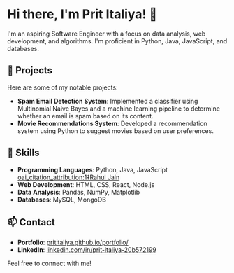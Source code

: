# Hi there, I'm Prit Italiya! 👋

I'm an aspiring Software Engineer with a focus on data analysis, web development, and algorithms. I'm proficient in Python, Java, JavaScript, and databases.

## 🔭 Projects

Here are some of my notable projects:

- **Spam Email Detection System**: Implemented a classifier using Multinomial Naive Bayes and a machine learning pipeline to determine whether an email is spam based on its content.
- **Movie Recommendations System**: Developed a recommendation system using Python to suggest movies based on user preferences.

## 🌱 Skills

- **Programming Languages**: Python, Java, JavaScript [oai_citation_attribution:1‡Rahul Jain](https://rahuldkjain.github.io/gh-profile-readme-generator/?utm_source=chatgpt.com)
- **Web Development**: HTML, CSS, React, Node.js
- **Data Analysis**: Pandas, NumPy, Matplotlib
- **Databases**: MySQL, MongoDB

## 📫 Contact

- **Portfolio**: [prititaliya.github.io/portfolio/](https://prititaliya.github.io/portfolio/)
- **LinkedIn**: [linkedin.com/in/prit-italiya-20b572199](https://www.linkedin.com/in/prit-italiya-20b572199)

Feel free to connect with me!
